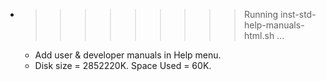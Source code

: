 * >>>>>>>>> Running inst-std-help-manuals-html.sh ...
  * Add user & developer manuals in Help menu.
  * Disk size = 2852220K. Space Used = 60K.
